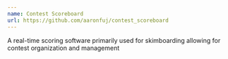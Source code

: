 ```yaml
---
name: Contest Scoreboard
url: https://github.com/aaronfuj/contest_scoreboard
---
```

A real-time scoring software primarily used for skimboarding allowing for contest organization and management
